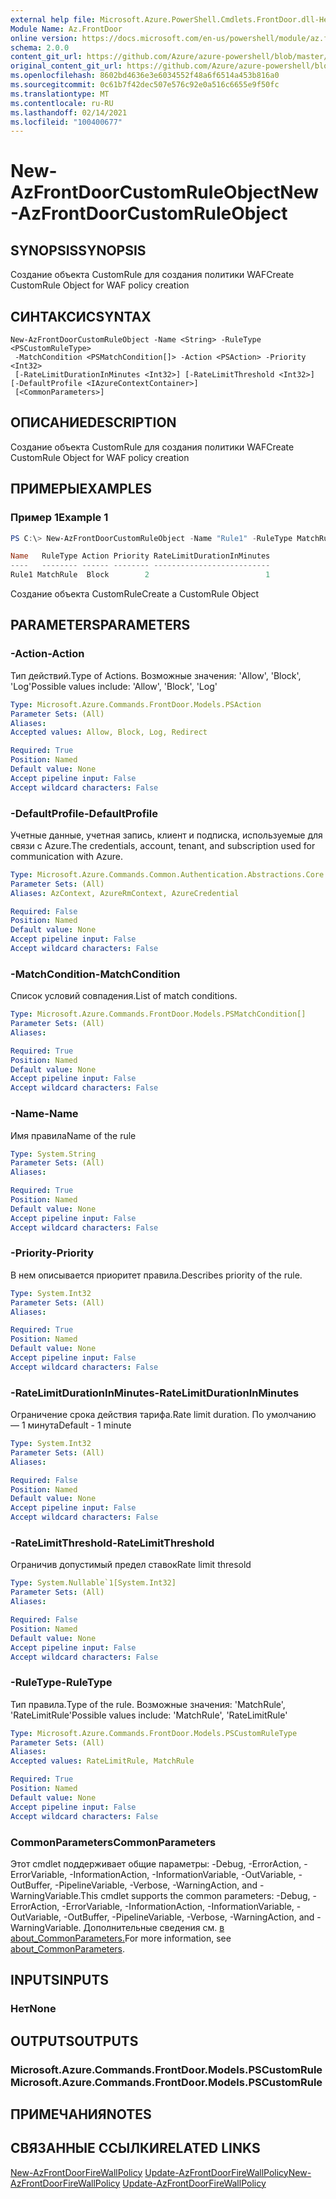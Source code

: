 ```yaml
---
external help file: Microsoft.Azure.PowerShell.Cmdlets.FrontDoor.dll-Help.xml
Module Name: Az.FrontDoor
online version: https://docs.microsoft.com/en-us/powershell/module/az.frontdoor/new-azfrontdoorcustomruleobject
schema: 2.0.0
content_git_url: https://github.com/Azure/azure-powershell/blob/master/src/FrontDoor/FrontDoor/help/New-AzFrontDoorCustomRuleObject.md
original_content_git_url: https://github.com/Azure/azure-powershell/blob/master/src/FrontDoor/FrontDoor/help/New-AzFrontDoorCustomRuleObject.md
ms.openlocfilehash: 8602bd4636e3e6034552f48a6f6514a453b816a0
ms.sourcegitcommit: 0c61b7f42dec507e576c92e0a516c6655e9f50fc
ms.translationtype: MT
ms.contentlocale: ru-RU
ms.lasthandoff: 02/14/2021
ms.locfileid: "100400677"
---
```

# <span data-ttu-id="ecfb5-101">New-AzFrontDoorCustomRuleObject</span><span class="sxs-lookup"><span data-stu-id="ecfb5-101">New-AzFrontDoorCustomRuleObject</span></span>

## <span data-ttu-id="ecfb5-102">SYNOPSIS</span><span class="sxs-lookup"><span data-stu-id="ecfb5-102">SYNOPSIS</span></span>
<span data-ttu-id="ecfb5-103">Создание объекта CustomRule для создания политики WAF</span><span class="sxs-lookup"><span data-stu-id="ecfb5-103">Create CustomRule Object for WAF policy creation</span></span>

## <span data-ttu-id="ecfb5-104">СИНТАКСИС</span><span class="sxs-lookup"><span data-stu-id="ecfb5-104">SYNTAX</span></span>

```
New-AzFrontDoorCustomRuleObject -Name <String> -RuleType <PSCustomRuleType>
 -MatchCondition <PSMatchCondition[]> -Action <PSAction> -Priority <Int32>
 [-RateLimitDurationInMinutes <Int32>] [-RateLimitThreshold <Int32>] [-DefaultProfile <IAzureContextContainer>]
 [<CommonParameters>]
```

## <span data-ttu-id="ecfb5-105">ОПИСАНИЕ</span><span class="sxs-lookup"><span data-stu-id="ecfb5-105">DESCRIPTION</span></span>
<span data-ttu-id="ecfb5-106">Создание объекта CustomRule для создания политики WAF</span><span class="sxs-lookup"><span data-stu-id="ecfb5-106">Create CustomRule Object for WAF policy creation</span></span>

## <span data-ttu-id="ecfb5-107">ПРИМЕРЫ</span><span class="sxs-lookup"><span data-stu-id="ecfb5-107">EXAMPLES</span></span>

### <span data-ttu-id="ecfb5-108">Пример 1</span><span class="sxs-lookup"><span data-stu-id="ecfb5-108">Example 1</span></span>
```powershell
PS C:\> New-AzFrontDoorCustomRuleObject -Name "Rule1" -RuleType MatchRule -MatchCondition $matchCondition1 -Action Block -Priority 2

Name   RuleType Action Priority RateLimitDurationInMinutes
----   -------- ------ -------- --------------------------
Rule1 MatchRule  Block        2                          1
```

<span data-ttu-id="ecfb5-109">Создание объекта CustomRule</span><span class="sxs-lookup"><span data-stu-id="ecfb5-109">Create a CustomRule Object</span></span>

## <span data-ttu-id="ecfb5-110">PARAMETERS</span><span class="sxs-lookup"><span data-stu-id="ecfb5-110">PARAMETERS</span></span>

### <span data-ttu-id="ecfb5-111">-Action</span><span class="sxs-lookup"><span data-stu-id="ecfb5-111">-Action</span></span>
<span data-ttu-id="ecfb5-112">Тип действий.</span><span class="sxs-lookup"><span data-stu-id="ecfb5-112">Type of Actions.</span></span>
<span data-ttu-id="ecfb5-113">Возможные значения: 'Allow', 'Block', 'Log'</span><span class="sxs-lookup"><span data-stu-id="ecfb5-113">Possible values include: 'Allow', 'Block', 'Log'</span></span>

```yaml
Type: Microsoft.Azure.Commands.FrontDoor.Models.PSAction
Parameter Sets: (All)
Aliases:
Accepted values: Allow, Block, Log, Redirect

Required: True
Position: Named
Default value: None
Accept pipeline input: False
Accept wildcard characters: False
```

### <span data-ttu-id="ecfb5-114">-DefaultProfile</span><span class="sxs-lookup"><span data-stu-id="ecfb5-114">-DefaultProfile</span></span>
<span data-ttu-id="ecfb5-115">Учетные данные, учетная запись, клиент и подписка, используемые для связи с Azure.</span><span class="sxs-lookup"><span data-stu-id="ecfb5-115">The credentials, account, tenant, and subscription used for communication with Azure.</span></span>

```yaml
Type: Microsoft.Azure.Commands.Common.Authentication.Abstractions.Core.IAzureContextContainer
Parameter Sets: (All)
Aliases: AzContext, AzureRmContext, AzureCredential

Required: False
Position: Named
Default value: None
Accept pipeline input: False
Accept wildcard characters: False
```

### <span data-ttu-id="ecfb5-116">-MatchCondition</span><span class="sxs-lookup"><span data-stu-id="ecfb5-116">-MatchCondition</span></span>
<span data-ttu-id="ecfb5-117">Список условий совпадения.</span><span class="sxs-lookup"><span data-stu-id="ecfb5-117">List of match conditions.</span></span>

```yaml
Type: Microsoft.Azure.Commands.FrontDoor.Models.PSMatchCondition[]
Parameter Sets: (All)
Aliases:

Required: True
Position: Named
Default value: None
Accept pipeline input: False
Accept wildcard characters: False
```

### <span data-ttu-id="ecfb5-118">-Name</span><span class="sxs-lookup"><span data-stu-id="ecfb5-118">-Name</span></span>
<span data-ttu-id="ecfb5-119">Имя правила</span><span class="sxs-lookup"><span data-stu-id="ecfb5-119">Name of the rule</span></span>

```yaml
Type: System.String
Parameter Sets: (All)
Aliases:

Required: True
Position: Named
Default value: None
Accept pipeline input: False
Accept wildcard characters: False
```

### <span data-ttu-id="ecfb5-120">-Priority</span><span class="sxs-lookup"><span data-stu-id="ecfb5-120">-Priority</span></span>
<span data-ttu-id="ecfb5-121">В нем описывается приоритет правила.</span><span class="sxs-lookup"><span data-stu-id="ecfb5-121">Describes priority of the rule.</span></span>

```yaml
Type: System.Int32
Parameter Sets: (All)
Aliases:

Required: True
Position: Named
Default value: None
Accept pipeline input: False
Accept wildcard characters: False
```

### <span data-ttu-id="ecfb5-122">-RateLimitDurationInMinutes</span><span class="sxs-lookup"><span data-stu-id="ecfb5-122">-RateLimitDurationInMinutes</span></span>
<span data-ttu-id="ecfb5-123">Ограничение срока действия тарифа.</span><span class="sxs-lookup"><span data-stu-id="ecfb5-123">Rate limit duration.</span></span> <span data-ttu-id="ecfb5-124">По умолчанию — 1 минута</span><span class="sxs-lookup"><span data-stu-id="ecfb5-124">Default - 1 minute</span></span>

```yaml
Type: System.Int32
Parameter Sets: (All)
Aliases:

Required: False
Position: Named
Default value: None
Accept pipeline input: False
Accept wildcard characters: False
```

### <span data-ttu-id="ecfb5-125">-RateLimitThreshold</span><span class="sxs-lookup"><span data-stu-id="ecfb5-125">-RateLimitThreshold</span></span>
<span data-ttu-id="ecfb5-126">Ограничив допустимый предел ставок</span><span class="sxs-lookup"><span data-stu-id="ecfb5-126">Rate limit thresold</span></span>

```yaml
Type: System.Nullable`1[System.Int32]
Parameter Sets: (All)
Aliases:

Required: False
Position: Named
Default value: None
Accept pipeline input: False
Accept wildcard characters: False
```

### <span data-ttu-id="ecfb5-127">-RuleType</span><span class="sxs-lookup"><span data-stu-id="ecfb5-127">-RuleType</span></span>
<span data-ttu-id="ecfb5-128">Тип правила.</span><span class="sxs-lookup"><span data-stu-id="ecfb5-128">Type of the rule.</span></span>
<span data-ttu-id="ecfb5-129">Возможные значения: 'MatchRule', 'RateLimitRule'</span><span class="sxs-lookup"><span data-stu-id="ecfb5-129">Possible values include: 'MatchRule', 'RateLimitRule'</span></span>

```yaml
Type: Microsoft.Azure.Commands.FrontDoor.Models.PSCustomRuleType
Parameter Sets: (All)
Aliases:
Accepted values: RateLimitRule, MatchRule

Required: True
Position: Named
Default value: None
Accept pipeline input: False
Accept wildcard characters: False
```

### <span data-ttu-id="ecfb5-130">CommonParameters</span><span class="sxs-lookup"><span data-stu-id="ecfb5-130">CommonParameters</span></span>
<span data-ttu-id="ecfb5-131">Этот cmdlet поддерживает общие параметры: -Debug, -ErrorAction, -ErrorVariable, -InformationAction, -InformationVariable, -OutVariable, -OutBuffer, -PipelineVariable, -Verbose, -WarningAction, and -WarningVariable.</span><span class="sxs-lookup"><span data-stu-id="ecfb5-131">This cmdlet supports the common parameters: -Debug, -ErrorAction, -ErrorVariable, -InformationAction, -InformationVariable, -OutVariable, -OutBuffer, -PipelineVariable, -Verbose, -WarningAction, and -WarningVariable.</span></span> <span data-ttu-id="ecfb5-132">Дополнительные сведения см. [в about_CommonParameters.](https://go.microsoft.com/fwlink/?LinkID=113216)</span><span class="sxs-lookup"><span data-stu-id="ecfb5-132">For more information, see [about_CommonParameters](https://go.microsoft.com/fwlink/?LinkID=113216).</span></span>

## <span data-ttu-id="ecfb5-133">INPUTS</span><span class="sxs-lookup"><span data-stu-id="ecfb5-133">INPUTS</span></span>

### <span data-ttu-id="ecfb5-134">Нет</span><span class="sxs-lookup"><span data-stu-id="ecfb5-134">None</span></span>

## <span data-ttu-id="ecfb5-135">OUTPUTS</span><span class="sxs-lookup"><span data-stu-id="ecfb5-135">OUTPUTS</span></span>

### <span data-ttu-id="ecfb5-136">Microsoft.Azure.Commands.FrontDoor.Models.PSCustomRule</span><span class="sxs-lookup"><span data-stu-id="ecfb5-136">Microsoft.Azure.Commands.FrontDoor.Models.PSCustomRule</span></span>

## <span data-ttu-id="ecfb5-137">ПРИМЕЧАНИЯ</span><span class="sxs-lookup"><span data-stu-id="ecfb5-137">NOTES</span></span>

## <span data-ttu-id="ecfb5-138">СВЯЗАННЫЕ ССЫЛКИ</span><span class="sxs-lookup"><span data-stu-id="ecfb5-138">RELATED LINKS</span></span>

<span data-ttu-id="ecfb5-139">[New-AzFrontDoorFireWallPolicy](./New-AzFrontDoorFireWallPolicy.md) 
 [Update-AzFrontDoorFireWallPolicy](./Update-AzFrontDoorFireWallPolicy.md)</span><span class="sxs-lookup"><span data-stu-id="ecfb5-139">[New-AzFrontDoorFireWallPolicy](./New-AzFrontDoorFireWallPolicy.md)
[Update-AzFrontDoorFireWallPolicy](./Update-AzFrontDoorFireWallPolicy.md)</span></span>
